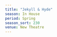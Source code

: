 ```yaml
---
title: "Jekyll & Hyde"
season: In House
period: Spring
season_sort: 230
venue: New Theatre
---
```



